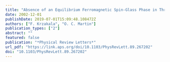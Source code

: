 ```yaml
---
title: "Absence of an Equilibrium Ferromagnetic Spin-Glass Phase in Three Dimensions"
date: 2002-12-01
publishDate: 2019-07-01T15:09:48.108472Z
authors: ["F. Krzakala", "O. C. Martin"]
publication_types: ["2"]
abstract: ""
featured: false
publication: "*Physical Review Letters*"
url_pdf: "https://link.aps.org/doi/10.1103/PhysRevLett.89.267202"
doi: "10.1103/PhysRevLett.89.267202"
---
```


